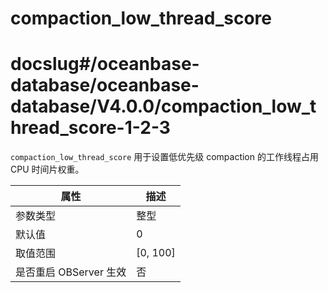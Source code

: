 compaction_low_thread_score
=============================================

# docslug#/oceanbase-database/oceanbase-database/V4.0.0/compaction_low_thread_score-1-2-3
`compaction_low_thread_score` 用于设置低优先级 compaction 的工作线程占用 CPU 时间片权重。

|      **属性**      |  **描述**  |
|------------------|----------|
| 参数类型             | 整型       |
| 默认值              | 0        |
| 取值范围             | \[0, 100\] |
| 是否重启 OBServer 生效 | 否        |
